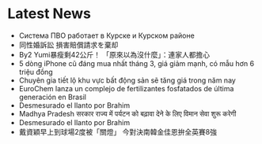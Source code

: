 # Latest News
-  Система ПВО работает в Курске и Курском районе
-  同性婚訴訟 損害賠償請求を棄却
-  By2 Yumi暴瘦剩42公斤！ 「原來以為沒什麼」：連家人都擔心
-  5 dòng iPhone cũ đáng mua nhất tháng 3, giá giảm mạnh, có mẫu hơn 6 triệu đồng
-  Chuyên gia tiết lộ khu vực bất động sản sẽ tăng giá trong năm nay
-  EuroChem lanza un complejo de fertilizantes fosfatados de última generación en Brasil
-  Desmesurado el llanto por Brahim
-  Madhya Pradesh सरकार राज्य में पर्यटन को बढ़ावा देने के लिए विमान सेवा शुरू करेगी
-  Desmesurado el llanto por Brahim
-  戴資穎早上到球場2度被「關燈」 今對決南韓金佳恩拚全英賽8強
